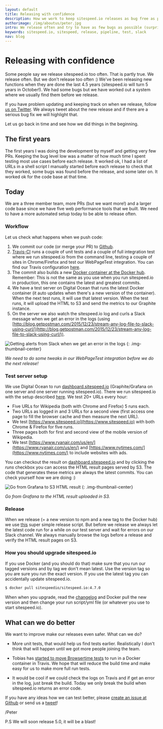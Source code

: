```yaml
---
layout: default
title: Releasing with confidence
description: How we work to keep sitespeed.io releases as bug free as possible.
authorimage: /img/aboutus/peter.jpg
intro: We release often and try to have as few bugs as possible (surprised!) and we do that by ...
keywords: sitespeed.io, sitespeed, release, pipeline, test, slack
nav: blog
---
```


# Releasing with confidence

Some people say we release sitespeed.io too often. That is partly true. We release often. But we don't release too often :) We've been releasing new functions when they are done the last 4.5 years (sitespeed.io will turn 5 years in October!). We had some bugs but we have worked out a system where we usually find them before we release.

If you have problem updating and keeping track on when we release, follow [us on Twitter](https://twitter.com/sitespeedio). We always tweet about the new release and if there are a serious bug fix we will highlight that.

Let us go back in time and see how we did things in the beginning.

## The first years
The first years I was doing the development by myself and getting very few PRs. Keeping the bug level low was a matter of how much time I spent testing most use cases before each release. It worked ok, I had a list of URLs in a shell script I manually started before each release to check that they worked, some bugs was found before the release, and some later on. It worked ok for the code base at that time.

## Today
We are a three member team, more PRs (but we want more!) and a larger code base since we have five web performance tools that we built. We need to have a more automated setup today to be able to release often.

### Workflow
Let us check what happens when we push code:

 1. We commit our code (or merge your PR) to [Github](https://github.com/sitespeedio/sitespeed.io).
 2. [Travis-CI](https://travis-ci.org/sitespeedio/sitespeed.io) runs a couple of unit tests and a couple of full integration test where we run sitespeed.io from the command line, testing a couple of sites in Chrome/Firefox and test our WebPageTest integration. You can find our Travis configuration [here](https://github.com/sitespeedio/sitespeed.io/blob/master/.travis.yml).
 3. The commit also builds a new [Docker container at the Docker hub](https://hub.docker.com/r/sitespeedio/sitespeed.io-autobuild/). Remember: This is not the same as you use when you run sitespeed.io in production, this one contains the latest and greatest commits.
 4. We have a test server on Digital Ocean that runs the latest Docker container (it auto updates when there's a new version of the container). When the next test runs, it will use that latest version. When the test runs, it will upload the HTML to S3 and send the metrics to our Graphite instance.
 5. On the server we also watch the sitespeed.io log and curls a Slack message when we get an error in the logs (using [http://blog.getpostman.com/2015/12/23/stream-any-log-file-to-slack-using-curl/](http://blog.getpostman.com/2015/12/23/stream-any-log-file-to-slack-using-curl/)).


 ![Getting alerts from Slack when we get an error in the logs]({{site.baseurl}}/img/slack-alert-error.png)
 {: .img-thumbnail-center}
 <p class="image-info">
  <em class="small center">We need to do some tweaks in our WebPageTest integration before we do the next release!</em>
</p>

### Test server setup

 We use Digital Ocean to run [dashboard.sitespeed.io](https://dashboard.sitespeed.io) (Graphite/Grafana on one server and one server running sitespeed.io). There we run sitespeed.io with the setup described [here](https://www.sitespeed.io/documentation/sitespeed.io/performance-dashboard/#get-the-metrics). We test 20+ URLs every hour:

   * Five  URLs for Wikipedia (both with Chrome and Firefox) 5 runs each.
   * Two URLs as logged in and 3 URLs for a second view (first access one page to fill the browser cache and then measure the next URL).
   * We test [https://www.sitespeed.io](https://www.sitespeed.io)  with both Chrome & Firefox for five runs.
   * Three pages both for first and second view of the mobile version of Wikipedia.
   * We test [https://www.ryanair.com/us/en/](https://www.ryanair.com/us/en/) and [https://www.nytimes.com/](https://www.nytimes.com/) to include websites with ads.

 You can checkout the result on [dashboard.sitespeed.io](https://dashboard.sitespeed.io) and by clicking the *runs* checkbox you can access the HTML result pages served by S3. The code that generates these metrics are always the latest commits. You can check yourself how we are doing :)

 ![Go from Grafana to S3 HTML result]({{site.baseurl}}/img/grafana-runs-to-s3.png)
 {: .img-thumbnail-center}
 <p class="image-info">
  <em class="small center">Go from Grafana to the HTML result uploaded in S3.</em>
 </p>

### Release
When we release (= a new version to npm and a new tag to the Docker hub) we use [this](https://github.com/sitespeedio/sitespeed.io/blob/master/release.sh) super simple release script. But before we release we always let the latest code run for a while on our test server and wait for errors on our Slack channel. We always manually browse the logs before a release and verify the HTML result pages on S3.

### How you should upgrade sitespeed.io
If you use Docker (and you should do that) make sure that you run our tagged versions and by tag we don't mean latest. Use the version tag so you are sure you run the exact version. If you use the latest tag you can accidentally update sitespeed.io.

~~~bash
$ docker pull sitespeedio/sitespeed.io:4.7.0
~~~

When when you upgrade, read the [changelog](https://github.com/sitespeedio/sitespeed.io/blob/master/CHANGELOG.md) and Docker pull the new version and then change your run script/yml file (or whatever you use to start sitespeed.io).


## What can we do better
We want to improve make our releases even safer. What can we do?

* More unit tests, that would help us find tests earlier. Realistically I don't think that will happen until we got more people joining the team.

* Tobias has [started to move Browsertime tests](https://github.com/sitespeedio/browsertime/pull/299) to run in a Docker container in Travis. We hope that will reduce the build time and make easy for us to make more full run tests.

* It would be cool if we could check the logs on Travis and if get an error in the log, just break the build. Today we only break the build when sitespeed.io returns an error code.

If you have any ideas how we can test better, please [create an issue at Github](https://github.com/sitespeedio/sitespeed.io/issues/new) or send us a [tweet](https://twitter.com/sitespeedio)!

/Peter

P.S We will soon release 5.0, it will be a blast!
